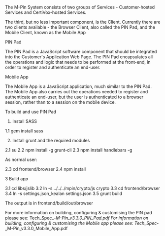 The M-Pin System consists of two groups of Services - Customer-hosted Services and CertiVox-hosted Services.

The third, but no less important component, is the Client. Currently there are two clients available - the Browser Client, also called the PIN Pad, and the Mobile Client, known as the Mobile App

PIN Pad

The PIN Pad is a JavaScript software component that should be integrated into the Customer's Application Web Page. The PIN Pad encapsulates all the operations and logic that needs to be performed at the front-end, in order to register and authenticate an end-user.

Mobile App

The Mobile App is a JavaScript application, much similar to the PIN Pad. The Mobile App also carries out the operations needed to register and authenticate an end-user, but the user is authenticated to a browser session, rather than to a session on the mobile device.

To build and use PIN Pad

1. Install SASS

1.1 gem install sass

2. Install grunt and the required modules

2.1 su
2.2 npm install -g grunt-cli 
2.3 npm install handlebars -g

As normal user:

2.3 cd frontend/browser
2.4 npm install 

3 Build app

3.1 cd libs/jslib
3.2 ln -s ../../../mpin/crypto/js crypto
3.3 cd frontend/browser
3.4 ln -s settings.json_kealan settings.json
3.5 grunt build

The output is in frontend/build/out/browser

For more information on building, configuring & customising the PIN pad please see: Tech_Spec_-_M-Pin_v3.3.0_PIN_Pad.pdf
For information on building, configuring & customising the Mobile app please see: Tech_Spec_-_M-Pin_v3.3.0_Mobile_App.pdf




